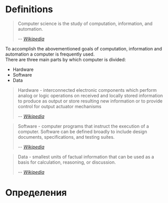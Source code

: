 # Definitions

> Computer science is the study of computation, information, and automation. 
>
> -- <cite>[Wikipedia](https://en.wikipedia.org/wiki/Computer_science)</cite>

To accomplish the abovementioned goals of computation, information and automation a computer is frequently used. <br>
There are three main parts by which computer is divided:
- Hardware
- Software
- Data

> Hardware - interconnected electronic components which perform analog or logic operations on received and locally stored information to produce as output or store resulting new information or to provide control for output actuator mechanisms 
>
> -- <cite> [Wikipedia](https://en.wikipedia.org/wiki/Electronic_hardware) </cite>

> Software - computer programs that instruct the execution of a computer. Software can be defined broadly to include design documents, specifications, and testing suites.
>
> -- <cite> [Wikipedia](https://en.wikipedia.org/wiki/Software) </cite>

> Data - smallest units of factual information that can be used as a basis for calculation, reasoning, or discussion.
>
> -- <cite> [Wikipedia](https://en.wikipedia.org/wiki/Data) </cite>

# Определения

